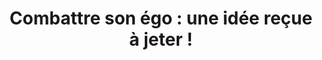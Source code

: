 ---
title: "Combattre son égo : une idée reçue à jeter !"
order: 9
video: UUl2OAkYaSQ
description: "On entend souvent qu'il faut tuer son égo, comme s'il s'agissait d'un ennemi intérieur qui nous empêche d'avancer. Pourtant s'il existe c'est qu'il y a une raison ! Dame nature ne fait rien par hasard et nous verrons pourquoi il s'agit d'une partie de nous nécessaire qu'il faut au contraire en prendre soin."
---